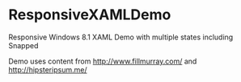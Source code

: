 ResponsiveXAMLDemo
==================

Responsive Windows 8.1 XAML Demo with multiple states including Snapped

Demo uses content from http://www.fillmurray.com/ and http://hipsteripsum.me/
